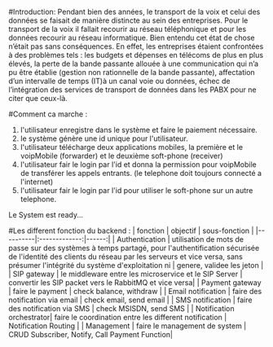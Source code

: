 #Introduction:
Pendant bien des années, le transport de la voix et celui des données se faisait de manière distincte au sein des entreprises.
Pour le transport de la voix il fallait recourir au réseau téléphonique et pour les données recourir au réseau informatique. 
Bien entendu cet état de chose n’était pas sans conséquences. En effet, les entreprises étaient confrontées à des problèmes tels :
les budgets et dépenses en télécoms de plus en plus élevés, la perte de la bande passante allouée à une communication
qui n’a pu être établie (gestion non rationnelle de la bande passante), affectation d’un intervalle de temps (IT)à un canal voie ou données,
échec de l’intégration des services de transport de données dans les PABX pour ne citer que ceux-là.

#Comment ca marche :
1. l'utilisateur enregistre dans le système et faire le paiement nécessaire.
2. le système génère une id unique pour l'utilisateur.
3. l'utilisateur télécharge deux applications mobiles, la première et le voipMobile (forwarder) et le deuxième soft-phone (receiver)
4. l'utilisateur fair le login par l'id et donna la permission pour voipMobile de transférer les appels entrants. (le telephone doit toujours connecté a l'internet)
5. l'utilisateur fair le login par l'id pour utiliser le soft-phone sur un autre telephone.

Le System est ready...


#Les different fonction du backend : 
| fonction   |      objectif      |  sous-fonction |
|----------|:-------------:|------:|
| Authentication |  utilisation de mots de passe sur des systèmes à temps partagé, pour l'authentification sécurisée de l'identité des clients du réseau par les serveurs et vice versa, sans présumer l'intégrité du système d'exploitation ni | genere, validee les jeton |
| SIP gateway |    le middleware entre les microservice et le SIP Server   |   convertir les SIP packet vers le RabbitMQ et vice versa|
| Payment gateway | faire le payment |    check balance, withdraw |
| Email notification | faire des notification via email |    check email, send email |
| SMS notification | faire des notification via SMS |    check MSISDN, send SMS |
| Notification orchestrator| faire le coordination entre les different notification |    Notification Routing  |
| Management | faire le management de system |    CRUD Subscriber, Notify, Call Payment Function|